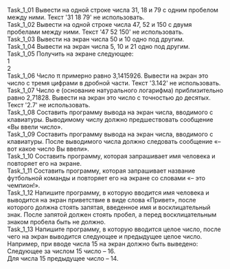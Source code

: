 Task_1_01 Вывести на одной строке числа 31, 18 и 79 с одним пробелом между ними. Текст '31 18 79' не использовать.<br>
Task_1_02 Вывести на одной строке числа 47, 52 и 150 с двумя пробелами между ними. Текст '47 52 150' не использовать.<br>
Task_1_03 Вывести на экран числа 50 и 10 одно под другим.<br>
Task_1_04 Вывести на экран числа 5, 10 и 21 одно под другим.<br>
Task_1_05 Получить на экране следующее:<br>
1<br>
2<br>
Task_1_06 Число π примерно равно 3,1415926. Вывести на экран это число с тремя цифрами в дробной части. Текст '3.142' 
не использовать.<br>
Task_1_07 Число e (основание натурального логарифма) приблизительно равно 2,71828. Вывести на экран это число 
с точностью до десятых. Текст '2.7' не использовать.<br>
Task_1_08 Составить программу вывода на экран числа, вводимого с клавиатуры. Выводимому числу должно предшествовать 
сообщение «Вы ввели число».<br>
Task_1_09 Составить программу вывода на экран числа, вводимого с клавиатуры. После выводимого числа должно следовать 
сообщение «– вот какое число Вы ввели».<br>
Task_1_10 Составить программу, которая запрашивает имя человека и повторяет его на экране.<br>
Task_1_11 Составить программу, которая запрашивает название футбольной команды и повторяет его на экране со словами «–
это чемпион!».<br>
Task_1_12 Напишите программу, в которую вводится имя человека и выводится на экран приветствие в виде слова «Привет», 
после которого должна стоять запятая, введенное имя и восклицательный знак. После запятой должен стоять пробел, 
а перед восклицательным знаком пробела быть не должно.<br>
Task_1_13 Напишите программу, в которую вводится целое число, после чего на экран выводится следующее и предыдущее целое
число. Например, при вводе числа 15 на экран должно быть выведено:<br>
Следующее за числом 15 число – 16.<br>
Для числа 15 предыдущее число – 14.<br>
